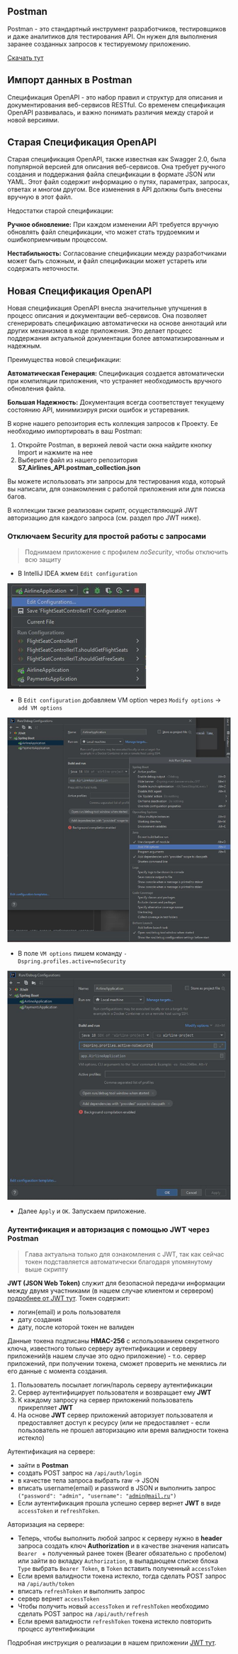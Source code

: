 ## Postman
Postman - это стандартный инструмент разработчиков, тестировщиков и даже аналитиков для тестирования API. Он нужен для выполнения заранее созданных запросов к тестируемому приложению. 

[Скачать тут](https://www.postman.com/downloads/)

## Импорт данных в Postman

Спецификация OpenAPI - это набор правил и структур для описания и документирования веб-сервисов RESTful. 
Со временем спецификация OpenAPI развивалась, и важно понимать различия между старой и новой версиями.

## Старая Спецификация OpenAPI
Старая спецификация OpenAPI, также известная как Swagger 2.0, была популярной версией для описания веб-сервисов. 
Она требует ручного создания и поддержания файла спецификации в формате JSON или YAML. 
Этот файл содержит информацию о путях, параметрах, запросах, ответах и многом другом. Все изменения в API должны быть внесены вручную в этот файл.

Недостатки старой спецификации:

**Ручное обновление:** При каждом изменении API требуется вручную обновлять файл спецификации, что может стать трудоемким и ошибкоприемчивым процессом.

**Нестабильность:** Согласование спецификации между разработчиками может быть сложным, и файл спецификации может устареть или содержать неточности.

## Новая Спецификация OpenAPI 
Новая спецификация OpenAPI внесла значительные улучшения в процесс описания и документации веб-сервисов. 
Она позволяет сгенерировать спецификацию автоматически на основе аннотаций или других механизмов в коде приложения. 
Это делает процесс поддержания актуальной документации более автоматизированным и надежным.

Преимущества новой спецификации:

**Автоматическая Генерация:** Спецификация создается автоматически при компиляции приложения, что устраняет необходимость вручного обновления файла.

**Большая Надежность:** Документация всегда соответствует текущему состоянию API, минимизируя риски ошибок и устаревания.

В корне нашего репозитория есть коллекция запросов к Проекту. Ее необходимо импортировать в ваш Postman:
1) Откройте Postman, в верхней левой части окна найдите кнопку Import и нажмите на нее
2) Выберите файл из нашего репозитория **S7_Airlines_API.postman_collection.json**

Вы можете использовать эти запросы для тестирования кода, который вы написали, для ознакомления с работой приложения или для поиска багов.

В коллекции также реализован скрипт, осуществляющий JWT авторизацию для каждого запроса (см. раздел про JWT ниже).

### Отключаем Security для простой работы с запросами
> Поднимаем приложение с профилем *noSecurity*, чтобы отключить всю защиту
> 
- В IntelliJ IDEA жмем ```Edit configuration``` 

![image](./images/noSecurity_edit_configurtion.JPG)
- В ```Edit configuration``` добавляем VM option через ```Modify options``` -> ```add VM options``` 

![image](./images/noSecurity_VM_options.JPG)
- В поле ```VM options``` пишем команду <code>-Dspring.profiles.active=noSecurity</code> 

![image](./images/noSecurity_argument.JPG)
- Далее ```Apply``` и ```OK```. Запускаем приложение.

### Аутентификация и авторизация с помощью JWT через Postman
> Глава актуальна только для ознакомления с JWT, так как сейчас токен подставляется автоматически благодаря упомянутому выше скрипту
> 
**JWT (JSON Web Token)** служит для безопасной передачи информации между двумя участниками (в нашем случае клиентом и сервером) [подробнее от JWT тут](https://struchkov.dev/blog/what-is-jwt/). Токен содержит:
- логин(email) и роль пользователя
- дату создания
- дату, после которой токен не валиден

Данные токена подписаны **HMAC-256** с использованием секретного ключа, известного только серверу аутентификации и серверу приложений(в нашем случае это одно приложение) - т.о. сервер приложений, при получении токена, сможет проверить не менялись ли его данные с момента создания.
1) Пользователь посылает логин/пароль серверу аутентификации
2) Сервер аутентифицирует пользователя и возвращает ему **JWT**
3) К каждому запросу на сервер приложений пользователь прикрепляет **JWT**
4) На основе **JWT** сервер приложений авторизует пользователя и предоставляет доступ к ресурсу (или не предоставляет - если пользователь не прошел авторизацию или время валидности токена истекло)

Аутентификация на сервере:
- зайти в **Postman**
- создать POST запрос на ```/api/auth/login```
- в качестве тела запроса выбрать raw -> JSON
- вписать username(email) и password в JSON и выполнить запрос <code>("password": "admin", "username": "admin@mail.ru")</code>
- Если аутентификация прошла успешно сервер вернет **JWT** в виде ```accessToken``` и ```refreshToken```.

Авторизация на сервере:
- Теперь, чтобы выполнить любой запрос к серверу нужно в **header** запроса создать ключ **Authorization** и в качестве значения написать ```Bearer ``` + полученный ранее токен (Bearer обязательно с пробелом)
  или зайти во вкладку ```Authorization```, в выпадающем списке блока ```Type``` выбрать ```Bearer Token```, в ```Token``` вставить полученный ```accessToken```
- Если время валидности токена истекло, тогда сделать POST запрос на ```/api/auth/token```
- вписать ```refreshToken``` и выполнить запрос
- сервер вернет ```accessToken```
- Чтобы получить новый ```accessToken``` и ```refreshToken``` необходимо сделать POST запрос на ```/api/auth/refresh```
- Если время валидности ```refreshToken``` токена истекло повторить процесс аутентификации

Подробная инструкция о реализации в нашем приложении [JWT тут](https://struchkov.dev/blog/jwt-implementation-in-spring/).